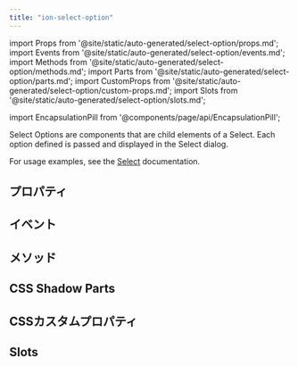 ```yaml
---
title: "ion-select-option"
---
```

import Props from '@site/static/auto-generated/select-option/props.md';
import Events from '@site/static/auto-generated/select-option/events.md';
import Methods from '@site/static/auto-generated/select-option/methods.md';
import Parts from '@site/static/auto-generated/select-option/parts.md';
import CustomProps from '@site/static/auto-generated/select-option/custom-props.md';
import Slots from '@site/static/auto-generated/select-option/slots.md';

<head>
  <title>Select Option | What Is An Option Select on Ionic Framework Apps</title>
  <meta name="description" content="Select Optionとは？Select OptionはSelectの子要素で、定義された各オプションはSelectダイアログに渡され表示されます。" />
</head>

import EncapsulationPill from '@components/page/api/EncapsulationPill';

<EncapsulationPill type="shadow" />


Select Options are components that are child elements of a Select. Each option defined is passed and displayed in the Select dialog.

For usage examples, see the [Select](./select) documentation.


## プロパティ
<Props />

## イベント
<Events />

## メソッド
<Methods />

## CSS Shadow Parts
<Parts />

## CSSカスタムプロパティ
<CustomProps />

## Slots
<Slots />